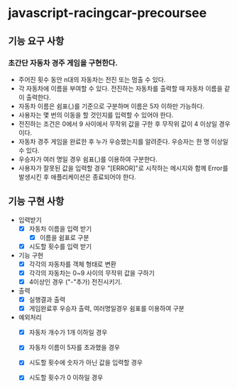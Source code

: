 # javascript-racingcar-precoursee

## 기능 요구 사항 
### 초간단 자동차 경주 게임을 구현한다.

- 주어진 횟수 동안 n대의 자동차는 전진 또는 멈출 수 있다.
- 각 자동차에 이름을 부여할 수 있다. 전진하는 자동차를 출력할 때 자동차 이름을 같이 출력한다.
- 자동차 이름은 쉼표(,)를 기준으로 구분하며 이름은 5자 이하만 가능하다.
- 사용자는 몇 번의 이동을 할 것인지를 입력할 수 있어야 한다.
- 전진하는 조건은 0에서 9 사이에서 무작위 값을 구한 후 무작위 값이 4 이상일 경우이다.
- 자동차 경주 게임을 완료한 후 누가 우승했는지를 알려준다. 우승자는 한 명 이상일 수 있다.
- 우승자가 여러 명일 경우 쉼표(,)를 이용하여 구분한다.
- 사용자가 잘못된 값을 입력할 경우 "[ERROR]"로 시작하는 메시지와 함께 Error를 발생시킨 후 애플리케이션은 종료되어야 한다.


## 기능 구현 사항

- 입력받기 
    - [x] 자동차 이름을 입력 받기
        - [x] 이름을 쉼표로 구분
    - [x] 시도할 횟수를 입력 받기

- 기능 구현 
    - [x] 각각의 자동차를 객체 형태로 변환 
    - [x] 각각의 자동차는 0~9 사이의 무작위 값을 구하기
    - [x] 4이상인 경우 ("-"추가) 전진시키기.

- 출력
    - [x] 실행결과 출력 
    - [x] 게임완료후 우승자 출력, 여러명일경우 쉼표를 이용하여 구분

- 예외처리
    - [x] 자동차 개수가 1개 이하일 경우
    - [x] 자동차 이름이 5자를 초과했을 경우
    - [x] 시도할 횟수에 숫자가 아닌 값을 입력할 경우
    - [x] 시도할 횟수가 0 이하일 경우



